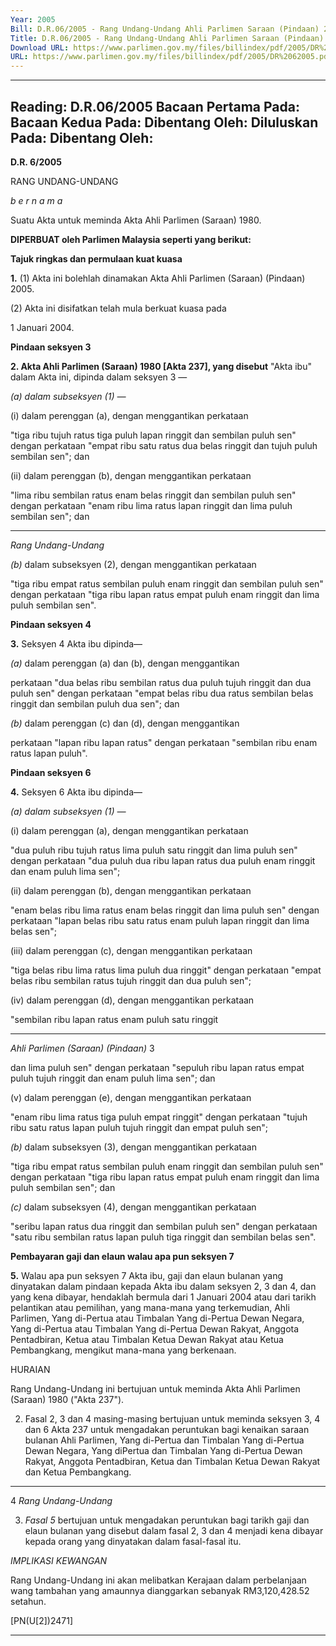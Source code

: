 ```yaml
---
Year: 2005
Bill: D.R.06/2005 - Rang Undang-Undang Ahli Parlimen Saraan (Pindaan) 2005 (Lulus)
Title: D.R.06/2005 - Rang Undang-Undang Ahli Parlimen Saraan (Pindaan) 2005 (Lulus)
Download URL: https://www.parlimen.gov.my/files/billindex/pdf/2005/DR%2062005.pdf
URL: https://www.parlimen.gov.my/files/billindex/pdf/2005/DR%2062005.pdf
---
```

---
Reading:
D.R.06/2005
Bacaan Pertama Pada:
Bacaan Kedua Pada:
Dibentang Oleh:
Diluluskan Pada:
Dibentang Oleh:
---

**D.R. 6/2005**

RANG UNDANG-UNDANG

_b e r n a m a_

Suatu Akta untuk meminda Akta Ahli Parlimen (Saraan) 1980.

**DIPERBUAT oleh Parlimen Malaysia seperti yang berikut:**

**Tajuk ringkas dan permulaan kuat kuasa**

**1.** (1) Akta ini bolehlah dinamakan Akta Ahli Parlimen (Saraan)
(Pindaan) 2005.

(2) Akta ini disifatkan telah mula berkuat kuasa pada

1 Januari 2004.

**Pindaan seksyen 3**

**2.  Akta Ahli Parlimen (Saraan) 1980 [Akta 237], yang disebut**
"Akta ibu" dalam Akta ini, dipinda dalam seksyen 3 —

_(a) dalam subseksyen (1) —_

(i) dalam perenggan (a), dengan menggantikan perkataan

"tiga ribu tujuh ratus tiga puluh lapan ringgit dan
sembilan puluh sen" dengan perkataan "empat ribu
satu ratus dua belas ringgit dan tujuh puluh sembilan
sen"; dan

(ii) dalam perenggan (b), dengan menggantikan perkataan

"lima ribu sembilan ratus enam belas ringgit dan
sembilan puluh sen" dengan perkataan "enam ribu
lima ratus lapan ringgit dan lima puluh sembilan
sen"; dan


-----

_Rang_ _Undang-Undang_

_(b)_ dalam subseksyen (2), dengan menggantikan perkataan

"tiga ribu empat ratus sembilan puluh enam ringgit dan
sembilan puluh sen" dengan perkataan "tiga ribu lapan
ratus empat puluh enam ringgit dan lima puluh sembilan
sen".

**Pindaan seksyen 4**

**3.** Seksyen 4 Akta ibu dipinda—

_(a)_ dalam perenggan (a) dan (b), dengan menggantikan

perkataan "dua belas ribu sembilan ratus dua puluh tujuh
ringgit dan dua puluh sen" dengan perkataan "empat belas
ribu dua ratus sembilan belas ringgit dan sembilan puluh
dua sen"; dan

_(b)_ dalam perenggan (c) dan (d), dengan menggantikan

perkataan "lapan ribu lapan ratus" dengan perkataan
"sembilan ribu enam ratus lapan puluh".

**Pindaan seksyen 6**

**4.** Seksyen 6 Akta ibu dipinda—

_(a) dalam subseksyen (1) —_


(i) dalam perenggan (a), dengan menggantikan perkataan

"dua puluh ribu tujuh ratus lima puluh satu ringgit
dan lima puluh sen" dengan perkataan "dua puluh
dua ribu lapan ratus dua puluh enam ringgit dan
enam puluh lima sen";

(ii) dalam perenggan (b), dengan menggantikan perkataan

"enam belas ribu lima ratus enam belas ringgit dan
lima puluh sen" dengan perkataan "lapan belas ribu
satu ratus enam puluh lapan ringgit dan lima belas
sen";

(iii) dalam perenggan (c), dengan menggantikan perkataan

"tiga belas ribu lima ratus lima puluh dua ringgit"
dengan perkataan "empat belas ribu sembilan ratus
tujuh ringgit dan dua puluh sen";

(iv) dalam perenggan (d), dengan menggantikan perkataan

"sembilan ribu lapan ratus enam puluh satu ringgit


-----

_Ahli Parlimen (Saraan) (Pindaan)_ 3

dan lima puluh sen" dengan perkataan "sepuluh
ribu lapan ratus empat puluh tujuh ringgit dan enam
puluh lima sen"; dan

(v) dalam perenggan (e), dengan menggantikan perkataan

"enam ribu lima ratus tiga puluh empat ringgit"
dengan perkataan "tujuh ribu satu ratus lapan puluh
tujuh ringgit dan empat puluh sen";

_(b)_ dalam subseksyen (3), dengan menggantikan perkataan

"tiga ribu empat ratus sembilan puluh enam ringgit dan
sembilan puluh sen" dengan perkataan "tiga ribu lapan
ratus empat puluh enam ringgit dan lima puluh sembilan
sen"; dan

_(c)_ dalam subseksyen (4), dengan menggantikan perkataan

"seribu lapan ratus dua ringgit dan sembilan puluh sen"
dengan perkataan "satu ribu sembilan ratus lapan puluh
tiga ringgit dan sembilan belas sen".

**Pembayaran gaji dan elaun walau apa pun seksyen 7**

**5.** Walau apa pun seksyen 7 Akta ibu, gaji dan elaun bulanan
yang dinyatakan dalam pindaan kepada Akta ibu dalam seksyen
2, 3 dan 4, dan yang kena dibayar, hendaklah bermula dari
1 Januari 2004 atau dari tarikh pelantikan atau pemilihan, yang
mana-mana yang terkemudian, Ahli Parlimen, Yang di-Pertua atau
Timbalan Yang di-Pertua Dewan Negara, Yang di-Pertua atau
Timbalan Yang di-Pertua Dewan Rakyat, Anggota Pentadbiran,
Ketua atau Timbalan Ketua Dewan Rakyat atau Ketua Pembangkang,
mengikut mana-mana yang berkenaan.

HURAIAN


Rang Undang-Undang ini bertujuan untuk meminda Akta Ahli Parlimen (Saraan)
1980 ("Akta 237").

2. Fasal 2, 3 dan 4 masing-masing bertujuan untuk meminda seksyen 3, 4 dan
6 Akta 237 untuk mengadakan peruntukan bagi kenaikan saraan bulanan Ahli
Parlimen, Yang di-Pertua dan Timbalan Yang di-Pertua Dewan Negara, Yang diPertua dan Timbalan Yang di-Pertua Dewan Rakyat, Anggota Pentadbiran,
Ketua dan Timbalan Ketua Dewan Rakyat dan Ketua Pembangkang.


-----

4 _Rang Undang-Undang_

3. _Fasal 5_ bertujuan untuk mengadakan peruntukan bagi tarikh gaji dan elaun
bulanan yang disebut dalam fasal 2, 3 dan 4 menjadi kena dibayar kepada orang
yang dinyatakan dalam fasal-fasal itu.

_IMPLIKASI KEWANGAN_

Rang Undang-Undang ini akan melibatkan Kerajaan dalam perbelanjaan wang
tambahan yang amaunnya dianggarkan sebanyak RM3,120,428.52 setahun.

[PN(U[2])2471]


-----

